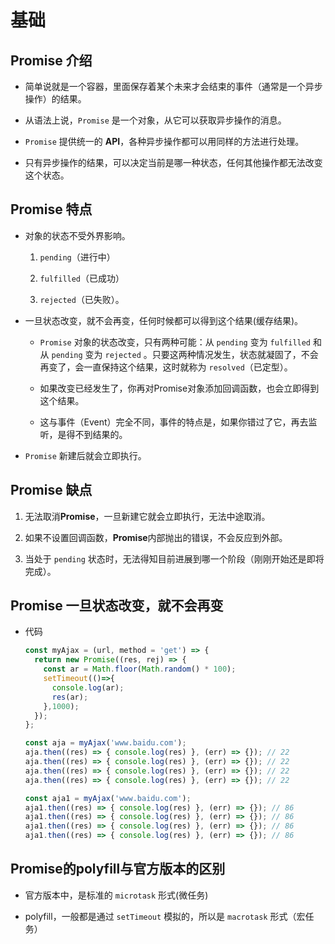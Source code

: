 # 基础

## Promise 介绍

*   简单说就是一个容器，里面保存着某个未来才会结束的事件（通常是一个异步操作）的结果。

*   从语法上说，`Promise` 是一个对象，从它可以获取异步操作的消息。

*   `Promise` 提供统一的 **API**，各种异步操作都可以用同样的方法进行处理。

*   只有异步操作的结果，可以决定当前是哪一种状态，任何其他操作都无法改变这个状态。

## Promise 特点

*   对象的状态不受外界影响。

    1.  `pending`（进行中）

    2.  `fulfilled`（已成功）

    3.  `rejected`（已失败）。

*   一旦状态改变，就不会再变，任何时候都可以得到这个结果(缓存结果)。

    *   `Promise` 对象的状态改变，只有两种可能：从 `pending` 变为 `fulfilled` 和从 `pending` 变为 `rejected` 。只要这两种情况发生，状态就凝固了，不会再变了，会一直保持这个结果，这时就称为 `resolved`（已定型）。

    *   如果改变已经发生了，你再对Promise对象添加回调函数，也会立即得到这个结果。

    *   这与事件（Event）完全不同，事件的特点是，如果你错过了它，再去监听，是得不到结果的。

*   `Promise` 新建后就会立即执行。

## Promise 缺点

1.  无法取消**Promise**，一旦新建它就会立即执行，无法中途取消。

2.  如果不设置回调函数，**Promise**内部抛出的错误，不会反应到外部。

3.  当处于 `pending` 状态时，无法得知目前进展到哪一个阶段（刚刚开始还是即将完成）。

## Promise 一旦状态改变，就不会再变

*   代码

    ```javascript
    const myAjax = (url, method = 'get') => {
      return new Promise((res, rej) => {
        const ar = Math.floor(Math.random() * 100);
        setTimeout(()=>{
          console.log(ar);
          res(ar);
        },1000);
      });
    };

    const aja = myAjax('www.baidu.com');
    aja.then((res) => { console.log(res) }, (err) => {}); // 22
    aja.then((res) => { console.log(res) }, (err) => {}); // 22
    aja.then((res) => { console.log(res) }, (err) => {}); // 22
    aja.then((res) => { console.log(res) }, (err) => {}); // 22

    const aja1 = myAjax('www.baidu.com');
    aja1.then((res) => { console.log(res) }, (err) => {}); // 86
    aja1.then((res) => { console.log(res) }, (err) => {}); // 86
    aja1.then((res) => { console.log(res) }, (err) => {}); // 86
    aja1.then((res) => { console.log(res) }, (err) => {}); // 86
    ```

## Promise的polyfill与官方版本的区别

*   官方版本中，是标准的 `microtask` 形式(微任务)

*   polyfill，一般都是通过 `setTimeout` 模拟的，所以是  `macrotask` 形式（宏任务）
